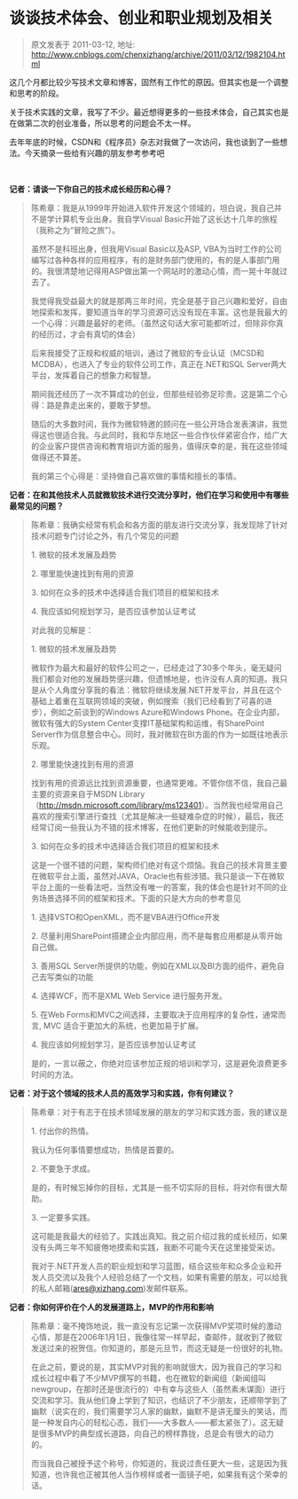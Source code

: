 # 谈谈技术体会、创业和职业规划及相关 
> 原文发表于 2011-03-12, 地址: http://www.cnblogs.com/chenxizhang/archive/2011/03/12/1982104.html 


<p>这几个月都比较少写技术文章和博客，固然有工作忙的原因。但其实也是一个调整和思考的阶段。</p> <p>关于技术实践的文章，我写了不少。最近想得更多的一些技术体会，自己其实也是在做第二次的创业准备，所以思考的问题会不太一样。</p> <p>去年年底的时候，CSDN和《程序员》杂志对我做了一次访问，我也谈到了一些想法。今天摘录一些给有兴趣的朋友参考参考吧</p> <p>&nbsp;</p> <p><b>记者：请谈一下你自己的技术成长经历和心得？</b><b></b> <blockquote> <p>陈希章：我是从1999年开始进入软件开发这个领域的，坦白说，我自己并不是学计算机专业出身。我自学Visual Basic开始了这长达十几年的旅程（我称之为“冒险之旅”）。 <p>虽然不是科班出身，但我用Visual Basic以及ASP, VBA为当时工作的公司编写过各种各样的应用程序，有的是财务部门使用的，有的是人事部门用的。我很清楚地记得用ASP做出第一个网站时的激动心情，而一晃十年就过去了。 <p>我觉得我受益最大的就是那两三年时间，完全是基于自己兴趣和爱好，自由地探索和发挥，要知道当年的学习资源可远没有现在丰富。这也是我最大的一个心得：兴趣是最好的老师。（虽然这句话大家可能都听过，但除非你真的经历过，才会有真切的体会） <p>后来我接受了正规和权威的培训，通过了微软的专业认证（MCSD和MCDBA），也进入了专业的软件公司工作，真正在.NET和SQL Server两大平台，发挥着自己的想象力和智慧。 <p>期间我还经历了一次不算成功的创业，但那些经验弥足珍贵。这是第二个心得：路是靠走出来的，要敢于梦想。 <p>随后的大多数时间，我作为微软特邀的顾问在一些公开场合发表演讲，我觉得这也很适合我。与此同时，我和华东地区一些合作伙伴紧密合作，给广大的企业客户提供咨询和教育培训方面的服务，值得庆幸的是，我在这些领域做得还不算差。 <p>我的第三个心得是：坚持做自己喜欢做的事情和擅长的事情。</p></blockquote> <p><b></b> <p><b>记者：在和其他技术人员就微软技术进行交流分享时，他们在学习和使用中有哪些最常见的问题？</b><b></b> <blockquote> <p>陈希章：我确实经常有机会和各方面的朋友进行交流分享，我发现除了针对技术问题专门讨论之外，有几个常见的问题 <p>1. 微软的技术发展及趋势 <p>2. 哪里能快速找到有用的资源 <p>3. 如何在众多的技术中选择适合我们项目的框架和技术 <p>4. 我应该如何规划学习，是否应该参加认证考试 <p>对此我的见解是： <p>1. 微软的技术发展及趋势 <p>微软作为最大和最好的软件公司之一，已经走过了30多个年头，毫无疑问我们都会对他的发展趋势感兴趣，但遗憾地是，也许没有人真的知道。我只是从个人角度分享我的看法：微软将继续发展.NET开发平台，并且在这个基础上着重在互联网领域的突破，例如搜索（我们已经看到了可喜的进步），例如之前谈到的Windows Azure和Windows Phone。在企业内部，微软有强大的System Center支撑IT基础架构和运维，有SharePoint Server作为信息整合中心。同时，我对微软在BI方面的作为一如既往地表示乐观。 <p>2. 哪里能快速找到有用的资源 <p>找到有用的资源远比找到资源重要，也通常更难。不管你信不信，我自己最主要的资源来自于MSDN Library（<a href="http://msdn.microsoft.com/library/ms123401">http://msdn.microsoft.com/library/ms123401</a>）。当然我也经常用自己喜欢的搜索引擎进行查找（尤其是解决一些疑难杂症的时候），最后，我还经常订阅一些我认为不错的技术博客，在他们更新的时候能收到提示。 <p>3. 如何在众多的技术中选择适合我们项目的框架和技术 <p>这是一个很不错的问题，架构师们绝对有这个烦恼。我自己的技术背景主要在微软平台上面，虽然对JAVA，Oracle也有些涉猎。我只是谈一下在微软平台上面的一些看法吧，当然没有唯一的答案，我的体会也是针对不同的业务场景选择不同的框架和技术。下面的只是大方向的参考意见 <p>1. 选择VSTO和OpenXML，而不是VBA进行Office开发 <p>2. 尽量利用SharePoint搭建企业内部应用，而不是每套应用都是从零开始自己做。 <p>3. 善用SQL Server所提供的功能，例如在XML以及BI方面的组件，避免自己去写类似的功能 <p>4. 选择WCF，而不是XML Web Service 进行服务开发。 <p>5. 在Web Forms和MVC之间选择，主要取决于应用程序的复杂性，通常而言, MVC 适合于更加大的系统，也更加易于扩展。 <p>4. 我应该如何规划学习，是否应该参加认证考试 <p>是的，一言以蔽之，你绝对应该参加正规的培训和学习，这是避免浪费更多时间的方法。</p></blockquote> <p><b>记者：对于这个领域的技术人员的高效学习和实践，你有何建议？</b><b></b> <blockquote> <p>陈希章：对于有志于在技术领域发展的朋友的学习和实践方面，我的建议是 <p>1. 付出你的热情。 <p>我认为任何事情要想成功，热情是首要的。 <p>2. 不要急于求成。 <p>是的，有时候忘掉你的目标，尤其是一些不切实际的目标，将对你有很大帮助。 <p>3. 一定要多实践。 <p>这可能是我最大的经验了。实践出真知。我之前介绍过我的成长经历，如果没有头两三年不知疲倦地摸索和实践，我断不可能今天在这里接受采访。 <p>我对于.NET开发人员的职业规划和学习蓝图，结合这些年和众多企业和开发人员交流以及我个人经验总结了一个文档，如果有需要的朋友，可以给我的私人邮箱(<a href="mailto:ares@xizhang.com">ares@xizhang.com</a>)发邮件联系。</p></blockquote> <p><b>记者：你如何评价在个人的发展道路上，</b><b>MVP的作用和影响</b> <blockquote> <p>陈希章：毫不掩饰地说，我一直没有忘记第一次获得MVP奖项时候的激动心情，那是在2006年1月1日，我像往常一样早起，查邮件，就收到了微软发送过来的祝贺信。你知道的，那是元旦节，而这无疑是一份很好的礼物。 <p>在此之前，要说的是，其实MVP对我的影响就很大，因为我自己的学习和成长过程中看了不少MVP撰写的书籍，也在微软的新闻组（新闻组叫newgroup，在那时还是很流行的）中有幸与这些人（虽然素未谋面）进行交流和学习。我从他们身上学到了知识，也结识了不少朋友，还顺带学到了幽默（说实在的，我们需要学习人家的幽默，幽默不是讲无厘头的笑话，而是一种发自内心的轻松心态，我们——大多数人——都太紧张了）。这无疑是很多MVP的典型成长道路，向自己的榜样靠拢，总是会有很大的动力的。 <p>而当我自己被授予这个称号，你知道的，我说过责任更大一些，这是因为我知道，也许我也正被其他人当作榜样或者一面镜子吧，如果我有这个荣幸的话。</p></blockquote>